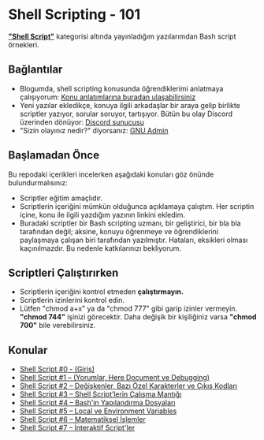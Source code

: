 # Shell Scripting - 101
[**"Shell Script"**](https://alisezisli.com.tr/category/shell-script/ "Shell Scripting'e Giriş") kategorisi altında yayınladığım yazılarımdan Bash script örnekleri.

## Bağlantılar
+ Blogumda, shell scripting konusunda öğrendiklerimi anlatmaya çalışıyorum: [Konu anlatımlarına buradan ulaşabilirsiniz](https://alisezisli.com.tr/category/shell-script/ "Shell Script Örnekleri")
+ Yeni yazılar ekledikçe, konuya ilgili arkadaşlar bir araya gelip birlikte scriptler yazıyor, sorular soruyor, tartışıyor. Bütün bu olay Discord üzerinden dönüyor: [Discord sunucusu](https://discord.com/invite/Rq6tHsu/ "Dega Discord Server")
+ "Sizin olayınız nedir?" diyorsanız: [GNU Admin](https://gnuadm.in "GNU Admin")

## Başlamadan Önce
Bu repodaki içerikleri incelerken aşağıdaki konuları göz önünde bulundurmalısınız:
+ Scriptler eğitim amaçlıdır.
+ Scriptlerin içeriğini mümkün olduğunca açıklamaya çalıştım. Her scriptin içine, konu ile ilgili yazdığım yazının linkini ekledim.
+ Buradaki scriptler bir Bash scripting uzmanı, bir geliştirici, bir bla bla tarafından değil; aksine, konuyu öğrenmeye ve öğrendiklerini paylaşmaya çalışan biri tarafından yazılmıştır. Hataları, eksikleri olması kaçınılmazdır. Bu nedenle katkılarınızı bekliyorum.

## Scriptleri Çalıştırırken
+ Scriptlerin içeriğini kontrol etmeden **çalıştırmayın.** 
+ Scriptlerin izinlerini kontrol edin.
+ Lütfen "chmod a+x" ya da "chmod 777" gibi garip izinler vermeyin. **"chmod 744"** işinizi görecektir. Daha değişik bir kişiliğiniz varsa **"chmod 700"** bile verebilirsiniz.

## Konular
+ [Shell Script #0 - (Giriş)](https://alisezisli.com.tr/shell-script-0-giris/ "Shell Script #0 - (Giriş)")
+ [Shell Script #1 – (Yorumlar, Here Document ve Debugging)](https://alisezisli.com.tr/shell-script-1-yorumlar-here-document-ve-debugging/ "Shell Script #1 - (Yorumlar, Here Document ve Debugging)")
+ [Shell Script #2 – Değişkenler, Bazı Özel Karakterler ve Çıkış Kodları](https://alisezisli.com.tr/shell-script-2-degiskenler-bazi-ozel-karakterler-ve-cikis-kodlari/ "Shell Script #2 – Değişkenler, Bazı Özel Karakterler ve Çıkış Kodları")
+ [Shell Script #3 – Shell Script’lerin Çalışma Mantığı](https://alisezisli.com.tr/shell-script-3-shell-scriptlerin-calisma-mantigi/ "Shell Script #3 – Shell Script’lerin Çalışma Mantığı")
+ [Shell Script #4 – Bash'in Yapılandırma Dosyaları](https://alisezisli.com.tr/shell-script-4-bashin-yapilandirma-dosyalari/ "Shell Script #4 – Bash'in Yapılandırma Dosyaları")
+ [Shell Script #5 – Local ve Environment Variables](https://alisezisli.com.tr/shell-script-5-local-ve-environment-variables/ "Shell Script #5 – Local ve Environment Variables")
+ [Shell Script #6 – Matematiksel İşlemler](https://alisezisli.com.tr/shell-script-6-matematiksel-islemler/ "Shell Script #6 – Matematiksel İşlemler")
+ [Shell Script #7 – İnteraktif Script'ler](https://alisezisli.com.tr/shell-script-7-interaktif-scriptler/ "Shell Script #7 – İnteraktif Script'ler")
